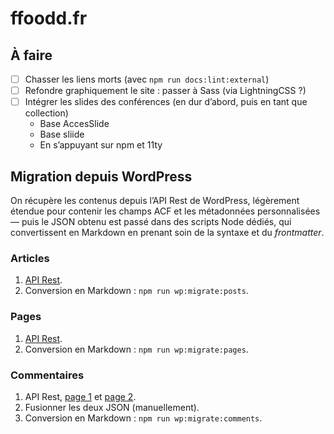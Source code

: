 # ffoodd.fr

## À faire

- [ ] Chasser les liens morts (avec `npm run docs:lint:external`)
- [ ] Refondre graphiquement le site : passer à Sass (via LightningCSS ?)
- [ ] Intégrer les slides des conférences (en dur d’abord, puis en tant que collection)
  - Base AccesSlide
  - Base sliide
  - En s’appuyant sur npm et 11ty


## Migration depuis WordPress

On récupère les contenus depuis l’API Rest de WordPress, légèrement étendue pour contenir les champs ACF et les métadonnées personnalisées — puis le JSON obtenu est passé dans des scripts Node dédiés, qui convertissent en Markdown en prenant soin de la syntaxe et du _frontmatter_.

### Articles

1. [API Rest](https://www.ffoodd.fr/wp-json/wp/v2/posts?per_page=100&_fields=date,modified,format,slug,title,content,excerpt,metadata,acf).
2. Conversion en Markdown : `npm run wp:migrate:posts`.


### Pages

1. [API Rest](https://www.ffoodd.fr/wp-json/wp/v2/pages?_fields=slug,title,content,excerpt,metadata,acf).
2. Conversion en Markdown : `npm run wp:migrate:pages`.

### Commentaires

1. API Rest, [page 1](https://www.ffoodd.fr/wp-json/wp/v2/comments?per_page=100&_fields=author_name,author_url,date,content,link,author_avatar_urls) et [page 2](https://www.ffoodd.fr/wp-json/wp/v2/comments?per_page=100&page=2&_fields=author_name,author_url,date,content,link,author_avatar_urls).
2. Fusionner les deux JSON (manuellement).
3. Conversion en Markdown : `npm run wp:migrate:comments`.

